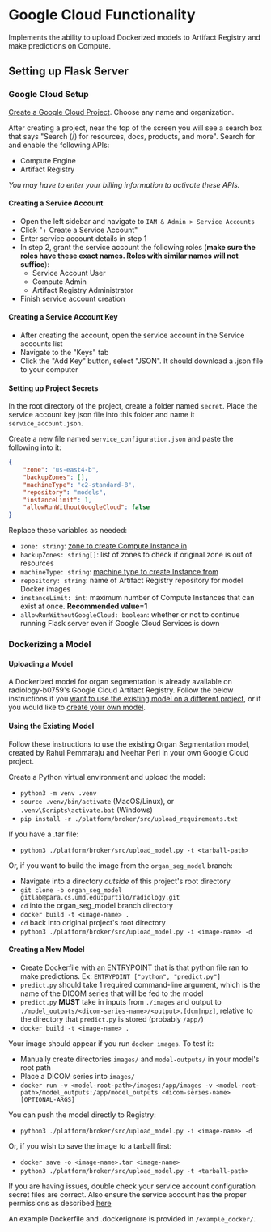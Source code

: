 # Google Cloud Functionality
Implements the ability to upload Dockerized models to Artifact Registry and make predictions on Compute.

## Setting up Flask Server
### Google Cloud Setup
[Create a Google Cloud Project](https://console.cloud.google.com/projectcreate). Choose any name and organization.

After creating a project, near the top of the screen you will see a search box that says "Search (/) for resources, 
docs, products, and more". Search for and enable the following APIs:
- Compute Engine
- Artifact Registry

*You may have to enter your billing information to activate these APIs.*

#### Creating a Service Account
- Open the left sidebar and navigate to `IAM & Admin > Service Accounts` 
- Click "+ Create a Service Account"
- Enter service account details in step 1
- In step 2, grant the service account the following roles (**make sure the roles have these exact names. Roles with similar names will not suffice**):
  - Service Account User
  - Compute Admin	
  - Artifact Registry Administrator
- Finish service account creation

#### Creating a Service Account Key
- After creating the account, open the service account in the Service accounts list
- Navigate to the "Keys" tab
- Click the "Add Key" button, select "JSON". It should download a .json file to your computer

#### Setting up Project Secrets
In the root directory of the project, create a folder named `secret`. Place the service account key json file into this
folder and name it `service_account.json`.

Create a new file named `service_configuration.json` and paste the following into it:
```json
{
    "zone": "us-east4-b",
    "backupZones": [],
    "machineType": "c2-standard-8",
    "repository": "models",
    "instanceLimit": 1,
    "allowRunWithoutGoogleCloud": false
}
```
Replace these variables as needed:
- `zone: string`:  [zone to create Compute Instance in](https://cloud.google.com/compute/docs/regions-zones)
- `backupZones: string[]`: list of zones to check if original zone is out of resources
- `machineType: string`: [machine type to create Instance from](https://cloud.google.com/compute/docs/machine-resource)
- `repository: string`: name of Artifact Registry repository for model Docker images
- `instanceLimit: int`: maximum number of Compute Instances that can exist at once. **Recommended value=1**
- `allowRunWithoutGoogleCloud: boolean`: whether or not to continue running Flask server even if Google Cloud Services is down

### Dockerizing a Model
#### Uploading a Model
A Dockerized model for organ segmentation is already available on radiology-b0759's Google Cloud Artifact Registry. Follow the below instructions if you [want to use the existing model on a different project](#using-the-existing-model), or if you would like to [create your own model](#creating-a-new-model).

#### Using the Existing Model
Follow these instructions to use the existing Organ Segmentation model, created by Rahul Pemmaraju and Neehar Peri
in your own Google Cloud project.

Create a Python virtual environment and upload the model:
- `python3 -m venv .venv`
- `source .venv/bin/activate` (MacOS/Linux), or `.venv\Scripts\activate.bat` (Windows)
- `pip install -r ./platform/broker/src/upload_requirements.txt`

If you have a .tar file:
- `python3 ./platform/broker/src/upload_model.py -t <tarball-path>`

Or, if you want to build the image from the `organ_seg_model` branch:
- Navigate into a directory *outside* of this project's root directory
- `git clone -b organ_seg_model gitlab@para.cs.umd.edu:purtilo/radiology.git`
- `cd` into the organ_seg_model branch directory
- `docker build -t <image-name> .`
- `cd` back into original project's root directory
- `python3 ./platform/broker/src/upload_model.py -i <image-name> -d`

#### Creating a New Model
- Create Dockerfile with an ENTRYPOINT that is that python file ran to make predictions. Ex: `ENTRYPOINT ["python", "predict.py"]`
- `predict.py` should take 1 required command-line argument, which is the name of the DICOM series that will be fed to the model
- `predict.py` **MUST** take in inputs from `./images` and output to `./model_outputs/<dicom-series-name>/<output>.[dcm|npz]`, relative to the directory that `predict.py` is stored (probably `/app/`)
- `docker build -t <image-name> .`

Your image should appear if you run `docker images`. To test it:
- Manually create directories `images/` and `model-outputs/` in your model's root path
- Place a DICOM series into `images/`
- `docker run -v <model-root-path>/images:/app/images -v <model-root-path>/model_outputs:/app/model_outputs <dicom-series-name> [OPTIONAL-ARGS]` 
  
You can push the model directly to Registry:
- `python3 ./platform/broker/src/upload_model.py -i <image-name> -d`

Or, if you wish to save the image to a tarball first:
- `docker save -o <image-name>.tar <image-name>`
- `python3 ./platform/broker/src/upload_model.py -t <tarball-path>`

If you are having issues, double check your service account configuration secret files are correct.
Also ensure the service account has the proper permissions as described [here](README.md#google-cloud-setup)
  
An example Dockerfile and .dockerignore is provided in `/example_docker/`.
